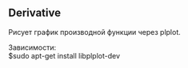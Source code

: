 ## Derivative  
Рисует график производной функции через plplot.  
  
  Зависимости:  
  $sudo apt-get install libplplot-dev